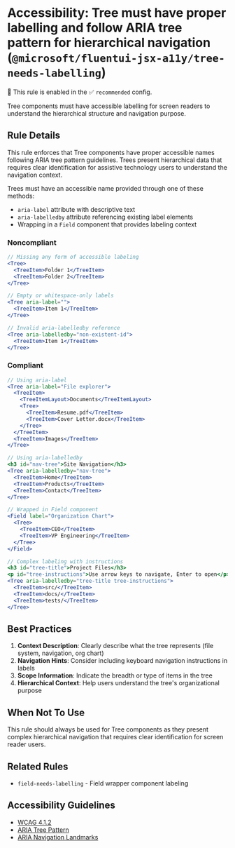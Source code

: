 # Accessibility: Tree must have proper labelling and follow ARIA tree pattern for hierarchical navigation (`@microsoft/fluentui-jsx-a11y/tree-needs-labelling`)

💼 This rule is enabled in the ✅ `recommended` config.

<!-- end auto-generated rule header -->

Tree components must have accessible labelling for screen readers to understand the hierarchical structure and navigation purpose.

## Rule Details

This rule enforces that Tree components have proper accessible names following ARIA tree pattern guidelines. Trees present hierarchical data that requires clear identification for assistive technology users to understand the navigation context.

Trees must have an accessible name provided through one of these methods:
- `aria-label` attribute with descriptive text
- `aria-labelledby` attribute referencing existing label elements
- Wrapping in a `Field` component that provides labeling context

### Noncompliant

```jsx
// Missing any form of accessible labeling
<Tree>
  <TreeItem>Folder 1</TreeItem>
  <TreeItem>Folder 2</TreeItem>
</Tree>

// Empty or whitespace-only labels
<Tree aria-label="">
  <TreeItem>Item 1</TreeItem>
</Tree>

// Invalid aria-labelledby reference
<Tree aria-labelledby="non-existent-id">
  <TreeItem>Item 1</TreeItem>
</Tree>
```

### Compliant

```jsx
// Using aria-label
<Tree aria-label="File explorer">
  <TreeItem>
    <TreeItemLayout>Documents</TreeItemLayout>
    <Tree>
      <TreeItem>Resume.pdf</TreeItem>
      <TreeItem>Cover Letter.docx</TreeItem>
    </Tree>
  </TreeItem>
  <TreeItem>Images</TreeItem>
</Tree>

// Using aria-labelledby
<h3 id="nav-tree">Site Navigation</h3>
<Tree aria-labelledby="nav-tree">
  <TreeItem>Home</TreeItem>
  <TreeItem>Products</TreeItem>
  <TreeItem>Contact</TreeItem>
</Tree>

// Wrapped in Field component
<Field label="Organization Chart">
  <Tree>
    <TreeItem>CEO</TreeItem>
    <TreeItem>VP Engineering</TreeItem>
  </Tree>
</Field>

// Complex labeling with instructions
<h3 id="tree-title">Project Files</h3>
<p id="tree-instructions">Use arrow keys to navigate, Enter to open</p>
<Tree aria-labelledby="tree-title tree-instructions">
  <TreeItem>src/</TreeItem>
  <TreeItem>docs/</TreeItem>
  <TreeItem>tests/</TreeItem>
</Tree>
```

## Best Practices

1. **Context Description**: Clearly describe what the tree represents (file system, navigation, org chart)
2. **Navigation Hints**: Consider including keyboard navigation instructions in labels
3. **Scope Information**: Indicate the breadth or type of items in the tree
4. **Hierarchical Context**: Help users understand the tree's organizational purpose

## When Not To Use

This rule should always be used for Tree components as they present complex hierarchical navigation that requires clear identification for screen reader users.

## Related Rules

- `field-needs-labelling` - Field wrapper component labeling

## Accessibility Guidelines

- [WCAG 4.1.2](https://www.w3.org/WAI/WCAG21/Understanding/name-role-value.html)
- [ARIA Tree Pattern](https://www.w3.org/WAI/ARIA/apg/patterns/treeview/)
- [ARIA Navigation Landmarks](https://www.w3.org/WAI/ARIA/apg/practices/landmark-regions/)
